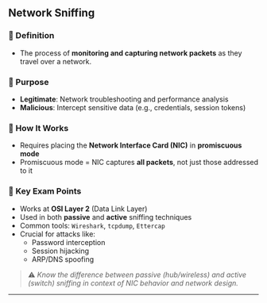 ## Network Sniffing

### 🔹 Definition
- The process of **monitoring and capturing network packets** as they travel over a network.

### 🔹 Purpose
- **Legitimate**: Network troubleshooting and performance analysis  
- **Malicious**: Intercept sensitive data (e.g., credentials, session tokens)

### 🔹 How It Works
- Requires placing the **Network Interface Card (NIC)** in **promiscuous mode**
- Promiscuous mode = NIC captures **all packets**, not just those addressed to it

### 🔹 Key Exam Points
- Works at **OSI Layer 2** (Data Link Layer)
- Used in both **passive** and **active** sniffing techniques
- Common tools: `Wireshark`, `tcpdump`, `Ettercap`
- Crucial for attacks like:
  - Password interception
  - Session hijacking
  - ARP/DNS spoofing

> ⚠️ *Know the difference between passive (hub/wireless) and active (switch) sniffing in context of NIC behavior and network design.*

---
